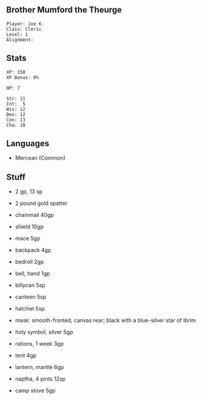 
## Brother Mumford the Theurge

    Player: Joe K.
    Class: Cleric
    Level: 1
    Alignment:

## Stats

    XP: 150
    XP Bonus: 0%

    HP: 7

    Str: 11
    Int:  5
    Wis: 12
    Dex: 12
    Con: 13
    Cha: 18

## Languages

- Mercean (Common)

## Stuff

* 2 gp, 13 sp
* 2 pound gold spatter

* chainmail 40gp
* shield  10gp
* mace 5gp

* backpack 4gp
* bedroll 2gp
* bell, hand 1gp
* billycan 5sp
* canteen 5sp
* hatchet 5sp
* mask: smooth-fronted, canvas rear; black with a blue-silver star of Ibrim

* holy symbol, silver 5gp
* rations, 1 week 3gp

* tent 4gp

* lantern, mantle 6gp

* naptha, 4 pints 12sp

* camp stove 5gp
